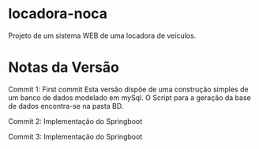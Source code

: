 # locadora-noca
Projeto de um sistema WEB de uma locadora de veículos.

# Notas da Versão
Commit 1: First commit
Esta versão dispõe de uma construção simples de um banco de dados modelado em mySql. O Script para a geração da base de dados encontra-se na pasta BD.

Commit 2: Implementação do Springboot

Commit 3: Implementação do Springboot






